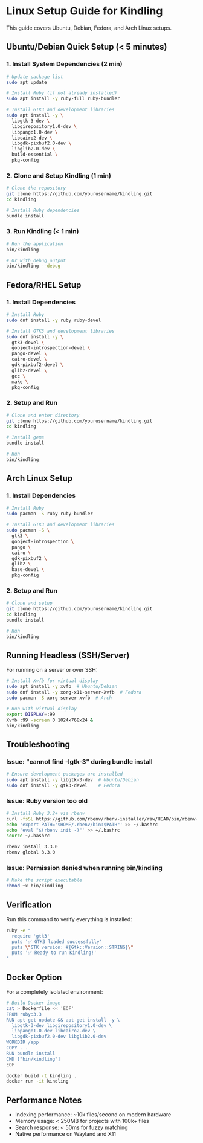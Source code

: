 # Linux Setup Guide for Kindling

This guide covers Ubuntu, Debian, Fedora, and Arch Linux setups.

## Ubuntu/Debian Quick Setup (< 5 minutes)

### 1. Install System Dependencies (2 min)

```bash
# Update package list
sudo apt update

# Install Ruby (if not already installed)
sudo apt install -y ruby-full ruby-bundler

# Install GTK3 and development libraries
sudo apt install -y \
  libgtk-3-dev \
  libgirepository1.0-dev \
  libpango1.0-dev \
  libcairo2-dev \
  libgdk-pixbuf2.0-dev \
  libglib2.0-dev \
  build-essential \
  pkg-config
```

### 2. Clone and Setup Kindling (1 min)

```bash
# Clone the repository
git clone https://github.com/yourusername/kindling.git
cd kindling

# Install Ruby dependencies
bundle install
```

### 3. Run Kindling (< 1 min)

```bash
# Run the application
bin/kindling

# Or with debug output
bin/kindling --debug
```

## Fedora/RHEL Setup

### 1. Install Dependencies

```bash
# Install Ruby
sudo dnf install -y ruby ruby-devel

# Install GTK3 and development libraries
sudo dnf install -y \
  gtk3-devel \
  gobject-introspection-devel \
  pango-devel \
  cairo-devel \
  gdk-pixbuf2-devel \
  glib2-devel \
  gcc \
  make \
  pkg-config
```

### 2. Setup and Run

```bash
# Clone and enter directory
git clone https://github.com/yourusername/kindling.git
cd kindling

# Install gems
bundle install

# Run
bin/kindling
```

## Arch Linux Setup

### 1. Install Dependencies

```bash
# Install Ruby
sudo pacman -S ruby ruby-bundler

# Install GTK3 and development libraries
sudo pacman -S \
  gtk3 \
  gobject-introspection \
  pango \
  cairo \
  gdk-pixbuf2 \
  glib2 \
  base-devel \
  pkg-config
```

### 2. Setup and Run

```bash
# Clone and setup
git clone https://github.com/yourusername/kindling.git
cd kindling
bundle install

# Run
bin/kindling
```

## Running Headless (SSH/Server)

For running on a server or over SSH:

```bash
# Install Xvfb for virtual display
sudo apt install -y xvfb  # Ubuntu/Debian
sudo dnf install -y xorg-x11-server-Xvfb  # Fedora
sudo pacman -S xorg-server-xvfb  # Arch

# Run with virtual display
export DISPLAY=:99
Xvfb :99 -screen 0 1024x768x24 &
bin/kindling
```

## Troubleshooting

### Issue: "cannot find -lgtk-3" during bundle install

```bash
# Ensure development packages are installed
sudo apt install -y libgtk-3-dev  # Ubuntu/Debian
sudo dnf install -y gtk3-devel    # Fedora
```

### Issue: Ruby version too old

```bash
# Install Ruby 3.2+ via rbenv
curl -fsSL https://github.com/rbenv/rbenv-installer/raw/HEAD/bin/rbenv-installer | bash
echo 'export PATH="$HOME/.rbenv/bin:$PATH"' >> ~/.bashrc
echo 'eval "$(rbenv init -)"' >> ~/.bashrc
source ~/.bashrc

rbenv install 3.3.0
rbenv global 3.3.0
```

### Issue: Permission denied when running bin/kindling

```bash
# Make the script executable
chmod +x bin/kindling
```

## Verification

Run this command to verify everything is installed:

```bash
ruby -e "
  require 'gtk3'
  puts '✅ GTK3 loaded successfully'
  puts \"GTK version: #{Gtk::Version::STRING}\"
  puts '✅ Ready to run Kindling!'
"
```

## Docker Option

For a completely isolated environment:

```bash
# Build Docker image
cat > Dockerfile << 'EOF'
FROM ruby:3.3
RUN apt-get update && apt-get install -y \
  libgtk-3-dev libgirepository1.0-dev \
  libpango1.0-dev libcairo2-dev \
  libgdk-pixbuf2.0-dev libglib2.0-dev
WORKDIR /app
COPY . .
RUN bundle install
CMD ["bin/kindling"]
EOF

docker build -t kindling .
docker run -it kindling
```

## Performance Notes

- Indexing performance: ~10k files/second on modern hardware
- Memory usage: < 250MB for projects with 100k+ files
- Search response: < 50ms for fuzzy matching
- Native performance on Wayland and X11